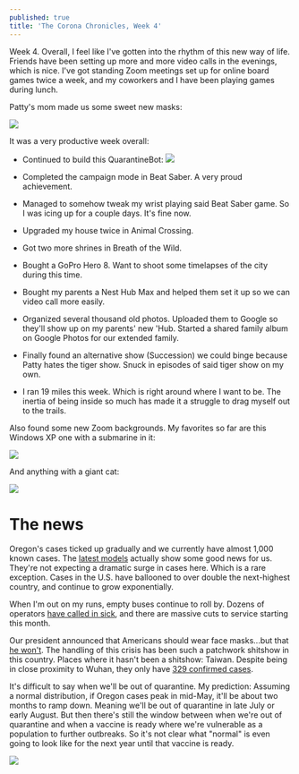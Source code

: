 ```yaml
---
published: true
title: 'The Corona Chronicles, Week 4'
---
```

Week 4. Overall, I feel like I've gotten into the rhythm of this new way of life. Friends have been setting up more and more video calls in the evenings, which is nice. I've got standing Zoom meetings set up for online board games twice a week, and my coworkers and I have been playing games during lunch.

Patty's mom made us some sweet new masks:

![]({{site.cdn_path}}/2020/04/04/beetles_mask.jpeg)

It was a very productive week overall:

* Continued to build this QuarantineBot:
![]({{site.cdn_path}}/2020/04/04/quarantineBot.png)

* Completed the campaign mode in Beat Saber. A very proud achievement.
* Managed to somehow tweak my wrist playing said Beat Saber game. So I was icing up for a couple days. It's fine now.
* Upgraded my house twice in Animal Crossing.
* Got two more shrines in Breath of the Wild.
* Bought a GoPro Hero 8. Want to shoot some timelapses of the city during this time.
* Bought my parents a Nest Hub Max and helped them set it up so we can video call more easily. 
* Organized several thousand old photos. Uploaded them to Google so they'll show up on my parents' new 'Hub. Started a shared family album on Google Photos for our extended family.
* Finally found an alternative show (Succession) we could binge because Patty hates the tiger show. Snuck in episodes of said tiger show on my own.
* I ran 19 miles this week. Which is right around where I want to be. The inertia of being inside so much has made it a struggle to drag myself out to the trails.

Also found some new Zoom backgrounds. My favorites so far are this Windows XP one with a submarine in it:

![]({{site.cdn_path}}/2020/04/04/xp_sub.jpg)

And anything with a giant cat:

![]({{site.cdn_path}}/2020/04/04/giant_cat.jpg)

# The news

Oregon's cases ticked up gradually and we currently have almost 1,000 known cases. The [latest models](https://www.opb.org/news/article/coronavirus-oregon-optimism-surge-patients-hospitals/) actually show some good news for us. They're not expecting a dramatic surge in cases here. Which is a rare exception. Cases in the U.S. have ballooned to over double the next-highest country, and continue to grow exponentially.

When I'm out on my runs, empty buses continue to roll by.  Dozens of operators [have called in sick](https://www.oregonlive.com/commuting/2020/03/trimet-bus-drivers-call-in-sick-by-the-dozen-union-cites-frustration-over-coronavirus-response.html), and there are massive cuts to service starting this month.

Our president announced that Americans should wear face masks...but that [he won't](https://time.com/5815615/trump-coronavirus-mixed-messaging/). The handling of this crisis has been such a patchwork shitshow in this country. Places where it hasn't been a shitshow: Taiwan. Despite being in close proximity to Wuhan, they only have [329 confirmed cases](https://www.pbs.org/newshour/show/taiwans-aggressive-efforts-are-paying-off-in-fight-against-covid-19).

It's difficult to say when we'll be out of quarantine. My prediction: Assuming a normal distribution, if Oregon cases peak in mid-May, it'll be about two months to ramp down. Meaning we'll be out of quarantine in late July or early August. But then there's still the window between when we're out of quarantine and when a vaccine is ready where we're vulnerable as a population to further outbreaks. So it's not clear what "normal" is even going to look like for the next year until that vaccine is ready. 

![]({{site.cdn_path}}/2020/04/04/fine.jpg)



